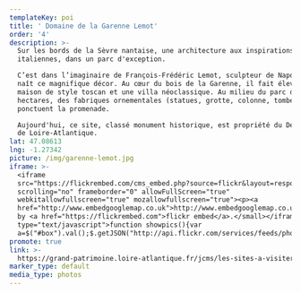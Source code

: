 ```yaml
---
templateKey: poi
title: ' Domaine de la Garenne Lemot'
order: '4'
description: >-
  Sur les bords de la Sèvre nantaise, une architecture aux inspirations
  italiennes, dans un parc d'exception. 

  C’est dans l’imaginaire de François-Frédéric Lemot, sculpteur de Napoléon, que
  naît ce magnifique décor. Au cœur du bois de la Garenne, il fait élever une
  maison de style toscan et une villa néoclassique. Au milieu du parc de treize
  hectares, des fabriques ornementales (statues, grotte, colonne, tombeau...)
  ponctuent la promenade. 

  Aujourd'hui, ce site, classé monument historique, est propriété du Département
  de Loire-Atlantique.
lat: 47.08613
lng: -1.27342
picture: /img/garenne-lemot.jpg
iframe: >-
  <iframe
  src="https://flickrembed.com/cms_embed.php?source=flickr&layout=responsive&input=72157668106486357&sort=0&by=album&theme=default&scale=fill&limit=10&skin=default&autoplay=true"
  scrolling="no" frameborder="0" allowFullScreen="true"
  webkitallowfullscreen="true" mozallowfullscreen="true"><p><a 
  href="http://www.embedgooglemap.co.uk">http://www.embedgooglemap.co.uk/</a></p><small>Powered
  by <a href="https://flickrembed.com">flickr embed</a>.</small></iframe><script
  type="text/javascript">function showpics(){var
  a=$("#box").val();$.getJSON("http://api.flickr.com/services/feeds/photos_public.gne?tags="+a+"&tagmode=any&format=json&jsoncallback=?",function(a){$("#images").hide().html(a).fadeIn("fast"),$.each(a.items,function(a,e){$("<img/>").attr("src",e.media.m).appendTo("#images")})})}</script>
promote: true
link: >-
  https://grand-patrimoine.loire-atlantique.fr/jcms/les-sites-a-visiter/domaine-de-la-garenne-lemot-a-getigne-clisson-fr-eja_77028
marker_type: default
media_type: photos
---
```


